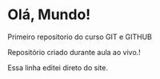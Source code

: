 # Olá, Mundo!
 Primeiro repositorio do curso GIT e GITHUB

Repositório criado durante aula ao vivo.!

Essa linha editei direto do site.
